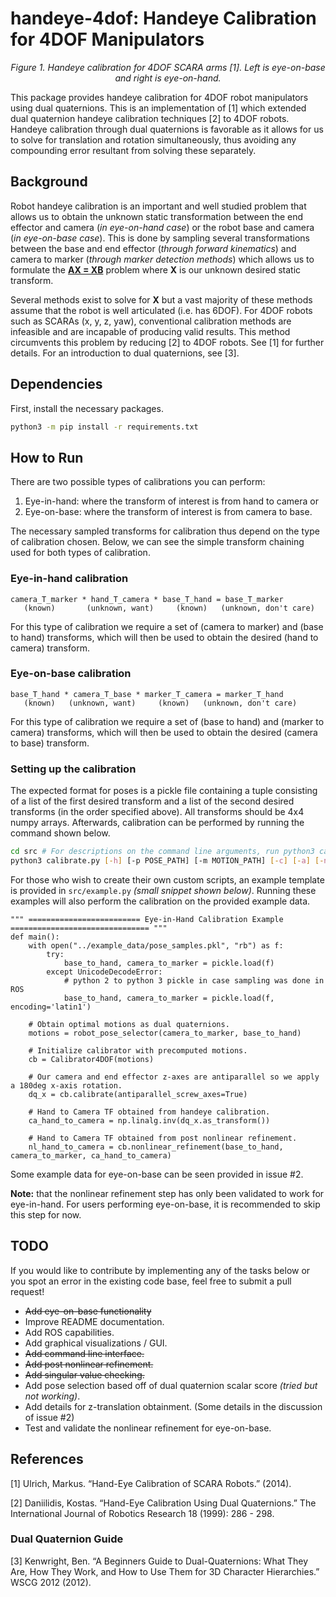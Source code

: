 # handeye-4dof: Handeye Calibration for 4DOF Manipulators

<p align="center">
<img src="images/scara.png" alt>
<br>
<em> Figure 1. Handeye calibration for 4DOF SCARA arms [1]. Left is eye-on-base and right is eye-on-hand. </em>
</p>

This package provides handeye calibration for 4DOF robot manipulators using dual quaternions. This is an implementation of [1] which extended dual quaternion handeye calibration techniques [2] to 4DOF robots. Handeye calibration through dual quaternions is favorable as it allows for us to solve for translation and rotation simultaneously, thus avoiding any compounding error resultant from solving these separately.
## Background

Robot handeye calibration is an important and well studied problem that allows us to obtain the unknown static transformation between the end effector and camera (*in eye-on-hand case*) or the robot base and camera (*in eye-on-base case*). This is done by sampling several transformations between the base and end effector (*through forward kinematics*) and camera to marker (*through marker detection methods*) which allows us to formulate the [**AX = XB**](https://en.wikipedia.org/wiki/Hand_eye_calibration_problem) problem where **X** is our unknown desired static transform.

Several methods exist to solve for **X** but a vast majority of these methods assume that the robot is well articulated (i.e. has 6DOF). For 4DOF robots such as SCARAs (x, y, z, yaw), conventional calibration methods are infeasible and are incapable of producing valid results. This method circumvents this problem by reducing [2] to 4DOF robots. See [1] for further details. For an introduction to dual quaternions, see [3].

## Dependencies
First, install the necessary packages.
```bash
python3 -m pip install -r requirements.txt
```

## How to Run
There are two possible types of calibrations you can perform: 
1. Eye-in-hand: where the transform of interest is from hand to camera or
2. Eye-on-base: where the transform of interest is from camera to base.

The necessary sampled transforms for calibration thus depend on the type of calibration chosen. Below, we can see the simple transform chaining used for both types of calibration.

### Eye-in-hand calibration
```
camera_T_marker * hand_T_camera * base_T_hand = base_T_marker
   (known)       (unknown, want)     (known)   (unknown, don't care)
```
For this type of calibration we require a set of (camera to marker) and (base to hand) transforms, which will then be used to obtain the desired (hand to camera) transform.

### Eye-on-base calibration
```
base_T_hand * camera_T_base * marker_T_camera = marker_T_hand
   (known)   (unknown, want)     (known)   (unknown, don't care)
```
For this type of calibration we require a set of (base to hand) and (marker to camera) transforms, which will then be used to obtain the desired (camera to base) transform.

### Setting up the calibration

The expected format for poses is a pickle file containing a tuple consisting of a list of the first desired transform and a list of the second desired transforms (in the order specified above). All transforms should be 4x4 numpy arrays.
Afterwards, calibration can be performed by running the command shown below. 

```bash
cd src # For descriptions on the command line arguments, run python3 calibrate.py -h
python3 calibrate.py [-h] [-p POSE_PATH] [-m MOTION_PATH] [-c] [-a] [-n] [-s SAMPLE]
```

For those who wish to create their own custom scripts, an example template is provided in `src/example.py` *(small snippet shown below)*. Running these examples will also perform the calibration on the provided example data.
```python3
""" ========================= Eye-in-Hand Calibration Example =============================== """
def main():
    with open("../example_data/pose_samples.pkl", "rb") as f:
        try:
            base_to_hand, camera_to_marker = pickle.load(f)
        except UnicodeDecodeError:
            # python 2 to python 3 pickle in case sampling was done in ROS
            base_to_hand, camera_to_marker = pickle.load(f, encoding='latin1')

    # Obtain optimal motions as dual quaternions.
    motions = robot_pose_selector(camera_to_marker, base_to_hand)

    # Initialize calibrator with precomputed motions.
    cb = Calibrator4DOF(motions)

    # Our camera and end effector z-axes are antiparallel so we apply a 180deg x-axis rotation.
    dq_x = cb.calibrate(antiparallel_screw_axes=True)

    # Hand to Camera TF obtained from handeye calibration.
    ca_hand_to_camera = np.linalg.inv(dq_x.as_transform())

    # Hand to Camera TF obtained from post nonlinear refinement.
    nl_hand_to_camera = cb.nonlinear_refinement(base_to_hand, camera_to_marker, ca_hand_to_camera)
```
Some example data for eye-on-base can be seen provided in issue #2.

**Note:** that the nonlinear refinement step has only been validated to work for eye-in-hand. For users performing eye-on-base, it is recommended to skip this step for now.

## TODO
If you would like to contribute by implementing any of the tasks below or you spot an error in the existing code base, feel free to submit a pull request!

- ~~Add eye-on-base functionality~~
- Improve README documentation.
- Add ROS capabilities.
- Add graphical visualizations / GUI.
- ~~Add command line interface.~~
- ~~Add post nonlinear refinement.~~
- ~~Add singular value checking.~~
- Add pose selection based off of dual quaternion scalar score *(tried but not working)*.
- Add details for z-translation obtainment. (Some details in the discussion of issue #2)
- Test and validate the nonlinear refinement for eye-on-base.

## References
[1] Ulrich, Markus. “Hand-Eye Calibration of SCARA Robots.” (2014).

[2] Daniilidis, Kostas. “Hand-Eye Calibration Using Dual Quaternions.” The International Journal of Robotics Research 18 (1999): 286 - 298.

### Dual Quaternion Guide
[3] Kenwright, Ben. “A Beginners Guide to Dual-Quaternions: What They Are, How They Work, and How to Use Them for 3D Character Hierarchies.” WSCG 2012 (2012).



